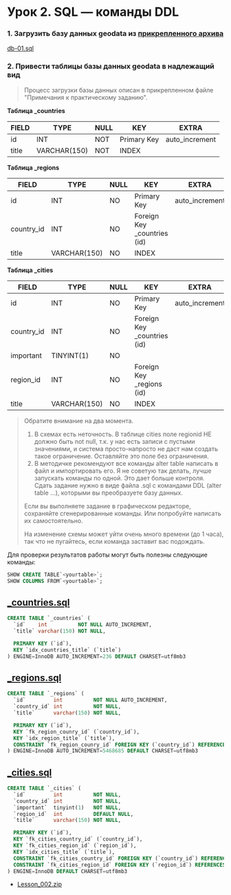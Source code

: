 # Урок 2. SQL — команды DDL

### 1. Загрузить базу данных geodata из [прикрепленного архива](zip/geodata.tar.xz)

[db-01.sql](db-01.sql)

### 2. Привести таблицы базы данных geodata в надлежащий вид

> Процесс загрузки базы данных описан в прикрепленном файле "Примечания к практическому заданию".

**Таблица _countries**

| **FIELD** | **TYPE**     | **NULL** | **KEY**     | **EXTRA**      |
| --------- | ------------ | -------- | ----------- | -------------- |
| id        | INT          | NOT      | Primary Key | auto_increment |
| title     | VARCHAR(150) | NOT      | INDEX       |                |

**Таблица _regions**

| **FIELD**  | **TYPE**     | **NULL** | **KEY**                     | **EXTRA**      |
| ---------- | ------------ | -------- | --------------------------- | -------------- |
| id         | INT          | NO       | Primary Key                 | auto_increment |
| country_id | INT          | NO       | Foreign Key _countries (id) |                |
| title      | VARCHAR(150) | NO       | INDEX                       |                |

**Таблица _cities**

| **FIELD**  | **TYPE**     | **NULL** | **KEY**                     | **EXTRA**      |
| ---------- | ------------ | -------- | --------------------------- | -------------- |
| id         | INT          | NO       | Primary Key                 | auto_increment |
| country_id | INT          | NO       | Foreign Key _countries (id) |                |
| important  | TINYINT(1)   | NO       |                             |                |
| region_id  | INT          | NO       | Foreign Key _regions (id)   |                |
| title      | VARCHAR(150) | NO       | INDEX                       |                |

> Обратите внимание на два момента.
> 1. В схемах есть неточность. В таблице cities поле regionid НЕ должно  быть not null, т.к. у нас есть записи с пустыми значениями, и система  просто-напросто не даст нам создать такое ограничение. Оставляйте это  поле без ограничения.
> 2. В методичке рекомендуют все команды alter table написать в файл и  импортировать его. Я не советую так делать, лучше запускать команды по  одной. Это дает больше контроля.
> Сдать задание нужно в виде файла .sql с командами DDL (alter table …),  которыми вы преобразуете базу данных. 
> 
> Если вы выполняете задание в  графическом редакторе, сохраняйте сгенерированные команды. Или  попробуйте написать их самостоятельно.
> 
> На изменение схемы может уйти очень много времени (до 1 часа), так что не пугайтесь, если команда заставит вас подождать.

Для проверки результатов работы могут быть полезны следующие команды:

```sql
SHOW CREATE TABLE`<yourtable>`;
SHOW COLUMNS FROM`<yourtable>`;
```

## [_countries.sql](db-02_countries.sql)

```sql
CREATE TABLE `_countries` (
  `id`    int          NOT NULL AUTO_INCREMENT,
  `title` varchar(150) NOT NULL,

  PRIMARY KEY (`id`),
  KEY `idx_countries_title` (`title`)
) ENGINE=InnoDB AUTO_INCREMENT=236 DEFAULT CHARSET=utf8mb3
```

## [_regions.sql](db-03_regions.sql)

```sql
CREATE TABLE `_regions` (
  `id`         int          NOT NULL AUTO_INCREMENT,
  `country_id` int          NOT NULL,
  `title`      varchar(150) NOT NULL,

  PRIMARY KEY (`id`),
  KEY `fk_region_counry_id` (`country_id`),
  KEY `idx_region_title` (`title`),
  CONSTRAINT `fk_region_counry_id` FOREIGN KEY (`country_id`) REFERENCES `_countries` (`id`)
) ENGINE=InnoDB AUTO_INCREMENT=5468685 DEFAULT CHARSET=utf8mb3
```
## [_cities.sql](db-04_cities.sql)

```sql
CREATE TABLE `_cities` (
  `id`         int          NOT NULL,
  `country_id` int          NOT NULL,
  `important`  tinyint(1)   NOT NULL,
  `region_id`  int          DEFAULT NULL,
  `title`      varchar(150) NOT NULL,

  PRIMARY KEY (`id`),
  KEY `fk_cities_country_id` (`country_id`),
  KEY `fk_cities_region_id` (`region_id`),
  KEY `idx_cities_title` (`title`),
  CONSTRAINT `fk_cities_country_id` FOREIGN KEY (`country_id`) REFERENCES `_countries` (`id`),
  CONSTRAINT `fk_cities_region_id` FOREIGN KEY (`region_id`) REFERENCES `_regions` (`id`)
) ENGINE=InnoDB DEFAULT CHARSET=utf8mb3 
```

- [Lesson_002.zip](zip/db-hw.zip)